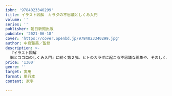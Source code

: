 ```yaml
---
isbn: '9784023340299'
title: イラスト図解　カラダの不思議としくみ入門
volume: ''
series: ''
publisher: 朝日新聞出版
pubdate: '2021-06-18'
cover: 'https://cover.openbd.jp/9784023340299.jpg'
author: 中島雅美／監修
description: >-
  『イラスト図解
  脳とココロのしくみ入門』に続く第２弾。ヒトのカラダに起こる不思議な現象や、そのしくみをイラスト図解＋文でやさしく解説。生理学の基礎知識から、カラダに「いいこと」の謎、「だるさ・疲れ」のワケなどひとつ一つ紐解いていく。第１部　カラダの不思議を知る基本１　私たちのカラダをつくる細胞系基本２　骨・筋肉がカラダをつくる運動系基本３　私たちのカラダをつなぐ神経系基本４　見る・聞く・嗅ぐ感覚器系基本５　私たちのアラダをめぐる循環器系基本６　生命活動の要、呼吸器系基本７　栄養を取り込む消化器系基本８　必要ないものを出す腎・泌尿器系基本９　さまざまなホルモンを司る内分泌系基本10　命ができる場所、生殖器系第２部　カラダの不思議を解く〇カラダに「いいこと」の謎を解く寒いとき、なぜ「首」とつく場所を温めるといいの？／目がよくなる方法はある？／水は１日にどのくらいとるといい？／日焼けをするとポロポロ皮がむけるのはなぜ？／眠っている間に記憶が整理されるって本当？／スキンシップは必要？／血液がサラサラってどんな状態？／骨を丈夫にするにはどうしたらいい？／マスクをしていると肺が鍛えられる？／体温が高い人のほうが風邪を引かないのって本当？／免疫力を上げたい！　なｄ〇カラダの「困った」の謎を解くコレステロール値が高いと何がいけないの？／花粉症になる人、ならない人の違いは？／大切な場面で汗がダラーッと止まらない(汗)／夕方になると靴がキツくなるのはなぜ？／カラダがだるいってどういう状態？／肩こりがツライ…スマホのせい？／最近対策とウイルス対策、何が違う？／ウイルスってどうやってカラダに侵入する？／虫歯の「虫」って何？／猫舌を治す方法はある？／なぜ急に足がつるの？／ニキビができるわけは？／しゃっくりが出るのはなぜ？／大量のトウガラシ、それでも平気な舌って？／ストレスはカラダに悪いといわれるけれど…／大腸の病気が増えているっていうけれど…　など〇カラダの不思議な「あの」できごと運動神経は遺伝する？／「あくび」がうつるのはなぜ？／大食いの人の胃は何がすごいのか？／お腹いっぱいなのに「別腹」で食べられる…／だ液が原因で肺炎になるって本当？／乳酸菌飲料の菌のはたらきは？／緊張したときのドキドキを抑えるには？／食後に運動をするとお腹が痛くなるのはなぜ？／「体感温度」ってなに？／旅行に行くとなぜか便秘になる…／なぜ涙が出てくるの？　など〇老化の謎を解く年をとると声が低くなるのはなぜ？／すぐ泣いちゃうのはなぜ？／忘れっぽくなるのはなぜ？／高音が聞こえづらくなるのはなぜ？／早起きになるのはなぜ？／尿もれしやすくなるのはなぜ？／人の寿命はどこまでのびる？　など
price: '1300'
genre: ''
target: 実用
format: 単行本
content: 家事

---
```

